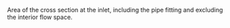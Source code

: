 Area of the cross section at the inlet, including the pipe fitting and excluding the interior flow space.